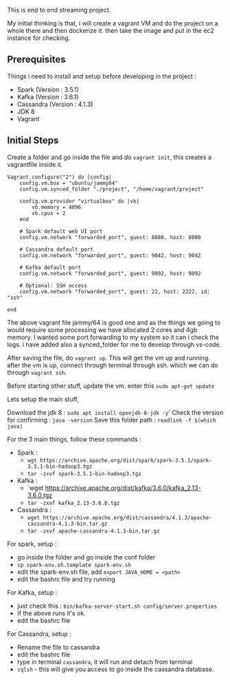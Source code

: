 This is end to end streaming project.

My initial thinking is that, i will create a vagrant VM and do the project on a whole there and then dockerize it. then take the image and put in the ec2 instance for checking.

## Prerequisites

Things i need to install and setup before developing in the project : 
- Spark (Version : 3.5.1)
- Kafka (Version : 3.6.1)
- Cassandra (Version : 4.1.3)
- JDK 8
- Vagrant 

## Initial Steps 

Create a folder and go inside the file and do `vagrant init`, this creates a vagrantfile inside it.

```
Vagrant.configure("2") do |config|
	config.vm.box = "ubuntu/jammy64"
	config.vm.synced_folder "./project", "/home/vagrant/project"

	config.vm.provider "virtualbox" do |vb|
		vb.memory = 4096
		vb.cpus = 2
	end

	# Spark default web UI port
	config.vm.network "forwarded_port", guest: 8080, host: 8080

	# Cassandra default port
	config.vm.network "forwarded_port", guest: 9042, host: 9042

	# Kafka default port
	config.vm.network "forwarded_port", guest: 9092, host: 9092

	# Optional: SSH access
	config.vm.network "forwarded_port", guest: 22, host: 2222, id: "ssh"

end
```

The above vagrant file jammy/64 is good one and as the things we going to would require some processing we have allocated 2 cores and 4gb memory. I wanted some port forwarding to my system so it can i check the logs. i have added also a synced_folder for me to develop through vs-code.

After saving the file, do `vagrant up`. This will get the vm up and running. after the vm is up, connect through terminal through ssh. which we can do through `vagrant ssh`.

Before starting other stuff, update the vm. enter this `sudo apt-get update`

Lets setup the main stuff,

Download the jdk 8 : `sudo apt install openjdk-8-jdk -y`'
Check the version for confirming : `java -version`
Save this folder path : `readlink -f $(which java)`

For the 3 main things, follow these commands : 
- Spark :
	- `wgt https://archive.apache.org/dist/spark/spark-3.5.1/spark-3.5.1-bin-hadoop3.tgz`
	- `tar -zxvf spark-3.5.1-bin-hadoop3.tgz`
- Kafka  : 
	- `wget https://archive.apache.org/dist/kafka/3.6.0/kafka_2.13-3.6.0.tgz
	- `tar -zxvf kafka_2.13-3.6.0.tgz`
- Cassandra : 
	- `wget https://archive.apache.org/dist/cassandra/4.1.3/apache-cassandra-4.1.3-bin.tar.gz`
	- `tar -zxvf apache-cassandra-4.1.3-bin.tar.gz`

For spark, setup : 
- go inside the folder and go inside the conf folder 
- `cp spark-env.sh.template spark-env.sh`
- edit the spark-env.sh file, add `export JAVA_HOME = <path>`
- edit the bashrc file and try running 

For Kafka, setup :
- just check this : `bin/kafka-server-start.sh config/server.properties`
- If the above runs it's ok.
- edit the bashrc file

For Cassandra, setup : 
- Rename the file to cassandra
- edit the bashrc file
- type in terminal `cassandra`, it will run and detach from terminal
- `cqlsh` - this will give you access to go inside the cassandra database.